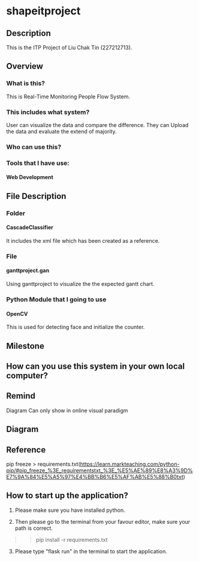 # shapeitproject

## Description

This is the ITP Project of Liu Chak Tin (227212713).

## Overview
### What is this?
This is Real-Time Monitoring People Flow System.

### This includes what system?
User can visualize the data and compare the difference.
They can Upload the data and evaluate the extend of majority.
### Who can use this?

### Tools that I have use:
#### Web Development

## File Description
### Folder
#### CascadeClassifier 
It includes the xml file which has been created as a reference.

### File
#### ganttproject.gan
Using ganttproject to visualize the the expected gantt chart.


### Python Module that I going to use
#### OpenCV
This is used for detecting face and initialize the counter.

## Milestone

## How can you use this system in your own local computer?

## Remind
Diagram Can only show in online visual paradigm 

## Diagram

## Reference
pip freeze > requirements.txt(https://learn.markteaching.com/python-pip/#pip_freeze_%3E_requirementstxt_%3E_%E5%AE%89%E8%A3%9D%E7%9A%84%E5%A5%97%E4%BB%B6%E5%AF%AB%E5%88%B0txt)


## How to start up the application?
1) Please make sure you have installed python.

2) Then please go to the terminal from your favour editor, make sure your path is correct.

>> pip install -r requirements.txt

3) Please type "flask run" in the terminal to start the application.